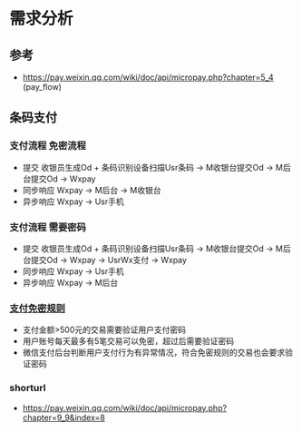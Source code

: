# 需求分析
## 参考
- https://pay.weixin.qq.com/wiki/doc/api/micropay.php?chapter=5_4 (pay_flow)


## 条码支付
### 支付流程 免密流程
- 提交
收银员生成Od + 条码识别设备扫描Usr条码 -> M收银台提交Od -> M后台提交Od -> Wxpay
- 同步响应
Wxpay -> M后台 -> M收银台
- 异步响应
Wxpay -> Usr手机
### 支付流程 需要密码
- 提交
收银员生成Od + 条码识别设备扫描Usr条码 -> M收银台提交Od -> M后台提交Od -> Wxpay -> UsrWx支付 -> Wxpay
- 同步响应
Wxpay -> Usr手机
- 异步响应
Wxpay -> M后台
### [支付免密规则](https://pay.weixin.qq.com/wiki/doc/api/micropay.php?chapter=5_2)
- 支付金额>500元的交易需要验证用户支付密码
- 用户账号每天最多有5笔交易可以免密，超过后需要验证密码
- 微信支付后台判断用户支付行为有异常情况，符合免密规则的交易也会要求验证密码
### shorturl
- https://pay.weixin.qq.com/wiki/doc/api/micropay.php?chapter=9_9&index=8

